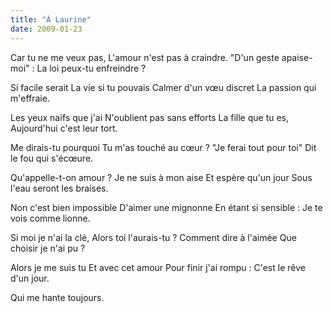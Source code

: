 ```yaml
---
title: "À Laurine"
date: 2009-01-23
---
```


Car tu ne me veux pas,
L'amour n'est pas à craindre.
"D'un geste apaise-moi" :
La loi peux-tu enfreindre ?

Si facile serait
La vie si tu pouvais
Calmer d'un vœu discret
La passion qui m'effraie.

Les yeux naïfs que j'ai
N'oublient pas sans efforts
La fille que tu es,
Aujourd'hui c'est leur tort.

Me dirais-tu pourquoi
Tu m'as touché au cœur ?
"Je ferai tout pour toi"
Dit le fou qui s'écœure.

Qu'appelle-t-on amour ?
Je ne suis à mon aise
Et espère qu'un jour
Sous l'eau seront les braises.

Non c'est bien impossible
D'aimer une mignonne
En étant si sensible :
Je te vois comme lionne.

Si moi je n'ai la clé,
Alors toi l'aurais-tu ?
Comment dire à l'aimée
Que choisir je n'ai pu ?

Alors je me suis tu
Et avec cet amour
Pour finir j'ai rompu :
C'est le rêve d'un jour.

Qui me hante toujours.
